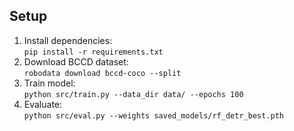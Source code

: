 ## Setup
1. Install dependencies:  
   `pip install -r requirements.txt`  
2. Download BCCD dataset:  
   `robodata download bccd-coco --split`  
3. Train model:  
   `python src/train.py --data_dir data/ --epochs 100`  
4. Evaluate:  
   `python src/eval.py --weights saved_models/rf_detr_best.pth`  
